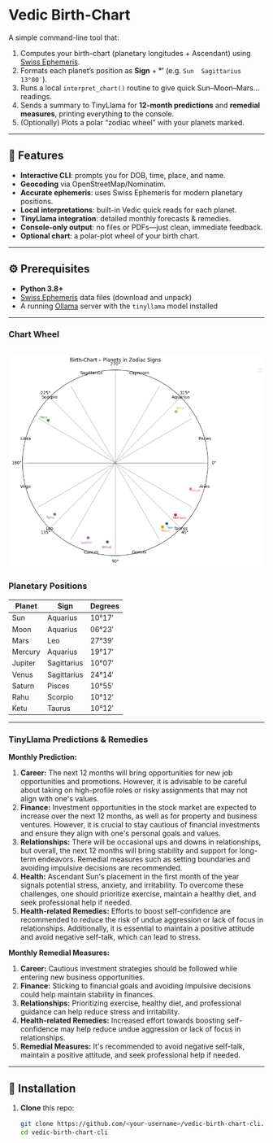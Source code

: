 # Vedic Birth-Chart

A simple command-line tool that:

1. Computes your birth-chart (planetary longitudes + Ascendant) using [Swiss Ephemeris](https://www.astro.com/swisseph/).  
2. Formats each planet’s position as **Sign** + **°′** (e.g. `Sun  Sagittarius 13°00′`).  
3. Runs a local `interpret_chart()` routine to give quick Sun–Moon–Mars… readings.  
4. Sends a summary to TinyLlama for **12-month predictions** and **remedial measures**, printing everything to the console.  
5. (Optionally) Plots a polar “zodiac wheel” with your planets marked.

---

## 🔑 Features

- **Interactive CLI**: prompts you for DOB, time, place, and name.
- **Geocoding** via OpenStreetMap/Nominatim.
- **Accurate ephemeris**: uses Swiss Ephemeris for modern planetary positions.
- **Local interpretations**: built-in Vedic quick reads for each planet.
- **TinyLlama integration**: detailed monthly forecasts & remedies.
- **Console-only output**: no files or PDFs—just clean, immediate feedback.
- **Optional chart**: a polar-plot wheel of your birth chart.

---

## ⚙️ Prerequisites

- **Python 3.8+**  
- [Swiss Ephemeris](https://www.astro.com/swisseph/) data files (download and unpack)  
- A running [Ollama](https://ollama.com/) server with the `tinyllama` model installed  

---

### Chart Wheel

![Birth Chart Wheel](output.png)
---
### Planetary Positions

| Planet  | Sign         | Degrees  |
| ------- | ------------ | -------- |
| Sun     | Aquarius     | 10°17′   |
| Moon    | Aquarius     | 06°23′   |
| Mars    | Leo          | 27°39′   |
| Mercury | Aquarius     | 19°17′   |
| Jupiter | Sagittarius  | 10°07′   |
| Venus   | Sagittarius  | 24°14′   |
| Saturn  | Pisces       | 10°55′   |
| Rahu    | Scorpio      | 10°12′   |
| Ketu    | Taurus       | 10°12′   |

---

### TinyLlama Predictions & Remedies

**Monthly Prediction:**
1. **Career:** The next 12 months will bring opportunities for new job opportunities and promotions. However, it is advisable to be careful about taking on high-profile roles or risky assignments that may not align with one's values.  
2. **Finance:** Investment opportunities in the stock market are expected to increase over the next 12 months, as well as for property and business ventures. However, it is crucial to stay cautious of financial investments and ensure they align with one's personal goals and values.  
3. **Relationships:** There will be occasional ups and downs in relationships, but overall, the next 12 months will bring stability and support for long-term endeavors. Remedial measures such as setting boundaries and avoiding impulsive decisions are recommended.  
4. **Health:** Ascendant Sun's placement in the first month of the year signals potential stress, anxiety, and irritability. To overcome these challenges, one should prioritize exercise, maintain a healthy diet, and seek professional help if needed.  
5. **Health-related Remedies:** Efforts to boost self-confidence are recommended to reduce the risk of undue aggression or lack of focus in relationships. Additionally, it is essential to maintain a positive attitude and avoid negative self-talk, which can lead to stress.  

**Monthly Remedial Measures:**
1. **Career:** Cautious investment strategies should be followed while entering new business opportunities.  
2. **Finance:** Sticking to financial goals and avoiding impulsive decisions could help maintain stability in finances.  
3. **Relationships:** Prioritizing exercise, healthy diet, and professional guidance can help reduce stress and irritability.  
4. **Health-related Remedies:** Increased effort towards boosting self-confidence may help reduce undue aggression or lack of focus in relationships.  
5. **Remedial Measures:** It's recommended to avoid negative self-talk, maintain a positive attitude, and seek professional help if needed.  
---

## 🔧 Installation

1. **Clone** this repo:  
   ```bash
   git clone https://github.com/<your-username>/vedic-birth-chart-cli.git
   cd vedic-birth-chart-cli
